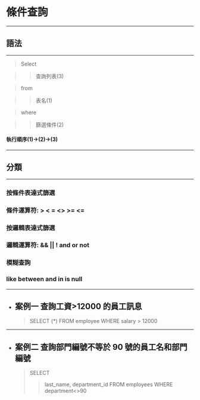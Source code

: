 # 條件查詢

---

## 語法

---

> Select

> > 查詢列表(3)

> from

> > 表名(1)

> where

> > 篩選條件(2)

#### 執行順序(1)->(2)->(3)

---

## 分類

---

### 按條件表達式篩選

### 條件運算符: > < = <> >= <=

### 按邏輯表達式篩選

### 邏輯運算符: && || ! and or not

### 模糊查詢

### like between and in is null

---

- ## 案例一 查詢工資>12000 的員工訊息
  > SELECT
  > (\*)
  > FROM
  > employee
  > WHERE salary > 12000

---

- ## 案例二 查詢部門編號不等於 90 號的員工名和部門編號
  > SELECT
  >
  > > last_name, department_id
  > > FROM
  > > employees
  > > WHERE department<>90

